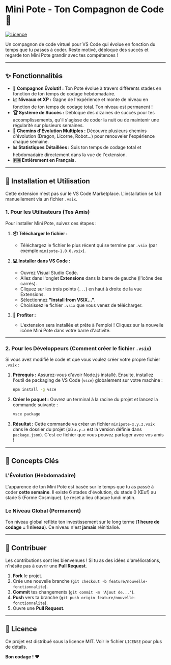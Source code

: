 # Mini Pote - Ton Compagnon de Code 🐲

[![Licence](https://img.shields.io/github/license/Ely404/minipote?style=for-the-badge)](LICENSE)

Un compagnon de code virtuel pour VS Code qui évolue en fonction du temps que tu passes à coder. Reste motivé, débloque des succès et regarde ton Mini Pote grandir avec tes compétences !

---

## ✨ Fonctionnalités

- **🐾 Compagnon Évolutif :** Ton Pote évolue à travers différents stades en fonction de ton temps de codage hebdomadaire.
- **📈 Niveaux et XP :** Gagne de l'expérience et monte de niveau en fonction de ton temps de codage total. Ton niveau est permanent !
- **🏆 Système de Succès :** Débloque des dizaines de succès pour tes accomplissements, qu'il s'agisse de coder la nuit ou de maintenir une régularité sur plusieurs semaines.
- **🎲 Chemins d'Évolution Multiples :** Découvre plusieurs chemins d'évolution (Dragon, Licorne, Robot...) pour renouveler l'expérience chaque semaine.
- **📊 Statistiques Détaillées :** Suis ton temps de codage total et hebdomadaire directement dans la vue de l'extension.
- **🇫🇷 Entièrement en Français.**

---

## 🚀 Installation et Utilisation

Cette extension n'est pas sur le VS Code Marketplace. L'installation se fait manuellement via un fichier `.vsix`.

### **1. Pour les Utilisateurs (Tes Amis)**

Pour installer Mini Pote, suivez ces étapes :

1.  **📦 Télécharger le fichier :**

    - Téléchargez le fichier le plus récent qui se termine par `.vsix` (par exemple `minipote-1.0.0.vsix`).

2.  **💻 Installer dans VS Code :**

    - Ouvrez Visual Studio Code.
    - Allez dans l'onglet **Extensions** dans la barre de gauche (l'icône des carrés).
    - Cliquez sur les trois points (`...`) en haut à droite de la vue Extensions.
    - Sélectionnez **"Install from VSIX..."**.
    - Choisissez le fichier `.vsix` que vous venez de télécharger.

3.  **🎉 Profiter :**
    - L'extension sera installée et prête à l'emploi ! Cliquez sur la nouvelle icône Mini Pote dans votre barre d'activité.

---

### **2. Pour les Développeurs (Comment créer le fichier `.vsix`)**

Si vous avez modifié le code et que vous voulez créer votre propre fichier `.vsix` :

1.  **Prérequis :** Assurez-vous d'avoir Node.js installé. Ensuite, installez l'outil de packaging de VS Code (`vsce`) globalement sur votre machine :

    ```bash
    npm install -g vsce
    ```

2.  **Créer le paquet :** Ouvrez un terminal à la racine du projet et lancez la commande suivante :

    ```bash
    vsce package
    ```

3.  **Résultat :** Cette commande va créer un fichier `minipote-x.y.z.vsix` dans le dossier du projet (où `x.y.z` est la version définie dans `package.json`). C'est ce fichier que vous pouvez partager avec vos amis !

---

## 🧠 Concepts Clés

### L'Évolution (Hebdomadaire)

L'apparence de ton Mini Pote est basée sur le temps que tu as passé à coder **cette semaine**. Il existe 6 stades d'évolution, du stade 0 (Œuf) au stade 5 (Forme Cosmique). Le reset a lieu chaque lundi matin.

### Le Niveau Global (Permanent)

Ton niveau global reflète ton investissement sur le long terme (**1 heure de codage = 1 niveau**). Ce niveau n'est **jamais** réinitialisé.

---

## 🤝 Contribuer

Les contributions sont les bienvenues ! Si tu as des idées d'améliorations, n'hésite pas à ouvrir une **Pull Request**.

1.  **Fork** le projet.
2.  Crée une nouvelle branche (`git checkout -b feature/nouvelle-fonctionnalite`).
3.  **Commit** tes changements (`git commit -m 'Ajout de...'`).
4.  **Push** vers ta branche (`git push origin feature/nouvelle-fonctionnalite`).
5.  Ouvre une **Pull Request**.

---

## 📜 Licence

Ce projet est distribué sous la licence MIT. Voir le fichier `LICENSE` pour plus de détails.

**Bon codage !** ❤️
